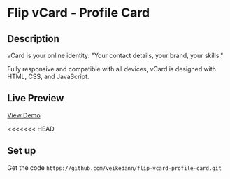 # Flip vCard - Profile Card

## Description

vCard is your online identity: "Your contact details, your brand, your skills."

Fully responsive and compatible with all devices, vCard is designed with HTML, CSS, and JavaScript.

## Live Preview

[View Demo](https://veikedann.github.io/flip-vcard-profile-card/)

<<<<<<< HEAD
## Set up

Get the code
`https://github.com/veikedann/flip-vcard-profile-card.git`



